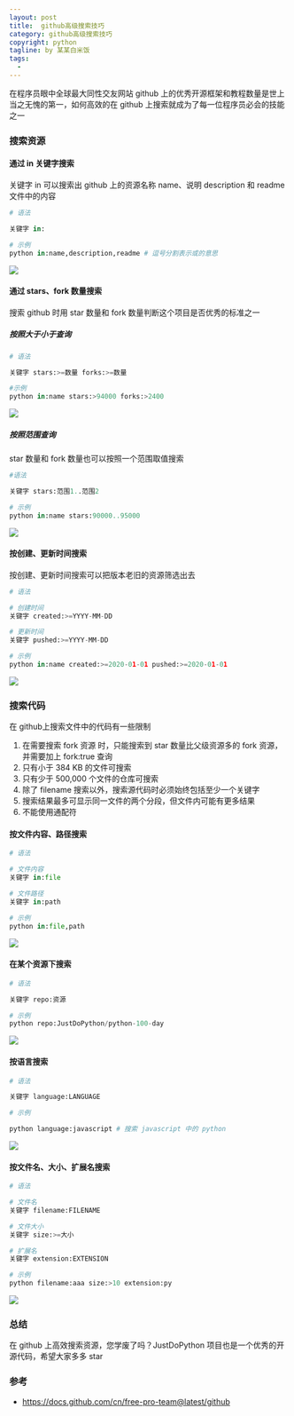 ```yaml
---
layout: post     
title:  github高级搜索技巧
category: github高级搜索技巧
copyright: python                           
tagline: by 某某白米饭           
tags: 
  - 
---
```


在程序员眼中全球最大同性交友网站 github 上的优秀开源框架和教程数量是世上当之无愧的第一，如何高效的在 github 上搜索就成为了每一位程序员必会的技能之一
<!--more-->
### 搜索资源

#### 通过 in 关键字搜索

关键字 in 可以搜索出 github 上的资源名称 name、说明 description 和 readme 文件中的内容

```python
# 语法

关键字 in:

# 示例
python in:name,description,readme # 逗号分割表示或的意思
```

![](http://www.justdopython.com/assets/images/2020/12/github/1.png)

#### 通过 stars、fork 数量搜索

搜索 github 时用 star 数量和 fork 数量判断这个项目是否优秀的标准之一

##### 按照大于小于查询

```python
# 语法

关键字 stars:>=数量 forks:>=数量

#示例
python in:name stars:>94000 forks:>2400
```

![](http://www.justdopython.com/assets/images/2020/12/github/2.png)

##### 按照范围查询

star 数量和 fork 数量也可以按照一个范围取值搜索

```python
#语法

关键字 stars:范围1..范围2

# 示例
python in:name stars:90000..95000
```

![](http://www.justdopython.com/assets/images/2020/12/github/3.png)

#### 按创建、更新时间搜索

按创建、更新时间搜索可以把版本老旧的资源筛选出去

```python
# 语法

# 创建时间
关键字 created:>=YYYY-MM-DD

# 更新时间
关键字 pushed:>=YYYY-MM-DD

# 示例
python in:name created:>=2020-01-01 pushed:>=2020-01-01

```

![](http://www.justdopython.com/assets/images/2020/12/github/4.png)

### 搜索代码

在 github上搜索文件中的代码有一些限制

1. 在需要搜索 fork 资源 时，只能搜索到 star 数量比父级资源多的 fork 资源，并需要加上 fork:true 查询
2. 只有小于 384 KB 的文件可搜索
3. 只有少于 500,000 个文件的仓库可搜索
4. 除了 filename 搜索以外，搜索源代码时必须始终包括至少一个关键字
5. 搜索结果最多可显示同一文件的两个分段，但文件内可能有更多结果
6. 不能使用通配符

#### 按文件内容、路径搜索

```python
# 语法

# 文件内容
关键字 in:file

# 文件路径
关键字 in:path

# 示例
python in:file,path
```

![](http://www.justdopython.com/assets/images/2020/12/github/5.png)

#### 在某个资源下搜索

```python
# 语法

关键字 repo:资源

# 示例
python repo:JustDoPython/python-100-day
```

![](http://www.justdopython.com/assets/images/2020/12/github/6.png)

#### 按语言搜索

```python
# 语法

关键字 language:LANGUAGE

# 示例

python language:javascript # 搜索 javascript 中的 python
```

![](http://www.justdopython.com/assets/images/2020/12/github/7.png)

#### 按文件名、大小、扩展名搜索

```python
# 语法

# 文件名
关键字 filename:FILENAME

# 文件大小
关键字 size:>=大小

# 扩展名
关键字 extension:EXTENSION

# 示例
python filename:aaa size:>10 extension:py  

```

![](http://www.justdopython.com/assets/images/2020/12/github/8.png)

### 总结

在 github 上高效搜索资源，您学废了吗？JustDoPython 项目也是一个优秀的开源代码，希望大家多多 star

### 参考

- <https://docs.github.com/cn/free-pro-team@latest/github>
